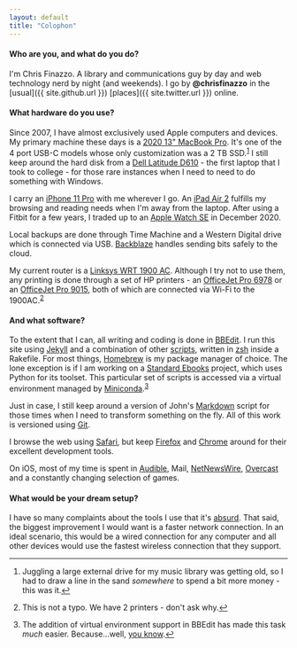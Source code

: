 ```yaml
---
layout: default
title: "Colophon"
---
```


#### Who are you, and what do you do?

I'm Chris Finazzo. A library and communications guy by day and web technology nerd by night (and weekends). I go by **@chrisfinazzo** in the [usual]({{ site.github.url }}) [places]({{ site.twitter.url }}) online.

#### What hardware do you use?

Since 2007, I have almost exclusively used Apple computers and devices. My primary machine these days is a [2020 13" MacBook Pro][]. It's one of the 4 port USB-C models whose only customization was a 2 TB SSD.<sup id="fn1-colophon"><a href="#fn1-colophon">1</a></sup> I still keep around the hard disk from a [Dell Latitude D610][] - the first laptop that I took to college - for those rare instances when I need to need to do something with Windows.

[2020 13" MacBook Pro]: http://en.wikipedia.org/wiki/MacBook_Pro#3rd_generation_.28Retina.29

[Dell Latitude D610]: http://en.wikipedia.org/wiki/Dell_Latitude#Latitude_D610

I carry an [iPhone 11 Pro][] with me wherever I go. An [iPad Air 2][] fulfills my browsing and reading needs when I'm away from the laptop. After using a Fitbit for a few years, I traded up to an [Apple Watch SE][] in December 2020.

[iPhone 11 Pro]: https://en.wikipedia.org/wiki/IPhone_11_Pro

[iPad Air 2]: http://www.apple.com/ipad-air-2/

[Apple Watch SE]: https://www.apple.com/apple-watch-se/

Local backups are done through Time Machine and a Western Digital drive which is connected via USB. [Backblaze][] handles sending bits safely to the cloud.

My current router is a [Linksys WRT 1900 AC][]. Although I try not to use them, any printing is done through a set of HP printers - an [OfficeJet Pro 6978][] or an [OfficeJet Pro 9015][], both of which are connected via Wi-Fi to the 1900AC.<sup id="fn2-colophon"><a href="#fn2-colophon">2</a></sup>

[Backblaze]: https://www.backblaze.com

[Linksys WRT 1900 AC]: https://www.linksys.com/us/p/P-WRT1900AC/

[OfficeJet Pro 6978]: https://www.hp.com/us-en/shop/pdp/hp-officejet-pro-6978-all-in-one-printer

[OfficeJet Pro 9015]: https://www.hp.com/us-en/shop/pdp/hp-officejet-pro-9015-all-in-one-printer

#### And what software?

To the extent that I can, all writing and coding is done in [BBEdit][]. I run this site using [Jekyll][] and a combination of other [scripts][], written in [zsh][] inside a Rakefile. For most things, [Homebrew][] is my package manager of choice. The lone exception is if I am working on a [Standard Ebooks][] project, which uses Python for its toolset. This particular set of scripts is accessed via a virtual environment managed by [Miniconda][].<sup id="fn3-colophon"><a href="#fn3-colophon">3</a></sup>

Just in case, I still keep around a version of John's [Markdown][] script for those times when I need to transform something on the fly. All of this work is versioned using [Git][].

[BBEdit]: http://www.barebones.com/products/bbedit/

[Jekyll]: http://jekyllrb.com

[scripts]: https://github.com/chrisfinazzo/jekyll-scripts

[zsh]: http://zsh.sourceforge.net

[Homebrew]: http://brew.sh

[Standard Ebooks]: https://standardebooks.org

[Miniconda]: https://docs.conda.io/en/latest/miniconda.html

[Markdown]: http://daringfireball.net/projects/downloads/Markdown_1.0.1.zip

[Git]: http://git-scm.com

I browse the web using [Safari][], but keep [Firefox][] and [Chrome][] around for their excellent development tools.

[Safari]: https://www.apple.com/safari/

[Firefox]: https://www.mozilla.org/en-US/firefox/new/

[Chrome]: https://www.google.com/intl/en/chrome/browser/

On iOS, most of my time is spent in [Audible][], Mail, [NetNewsWire][], [Overcast][] and a constantly changing selection of games.

[Audible]: https://www.audible.com

[NetNewsWire]: https://netnewswire.com

[Overcast]: https://overcast.fm

#### What would be your dream setup?

I have so many complaints about the tools I use that it's [absurd][]. That said, the biggest improvement I would want is a faster network connection. In an ideal scenario, this would be a wired connection for any computer and all other devices would use the fastest wireless connection that they support.

[absurd]: http://arstechnica.com/staff/2009/05/hypercritical/

<hr />

<div class="footnotes">
  <ol>
    <li id="fn1-colophon">
      <p>Juggling a large external drive for my music library was getting old, so I had to draw a line in the sand <i>somewhere</i> to spend a bit more money - this was it.<a href="#fn1-colophon" class="footnoteBackLink" title="Jump back to footnote 1 in the text.">↩</a></p>
    </li>
    <li id="fn2-colophon">
      <p>This is not a typo. We have 2 printers - don't ask why.<a href="#fn2-colophon" class="footnoteBackLink" title="Jump back to footnote 2 in the text.">↩</a></p>
    </li>
    <li id="fn3-colophon">
      <p>The addition of virtual environment support in BBEdit has made this task <i>much</i> easier. Because...well, <a href="https://xkcd.com/1987/">you know</a>.<a href="#fn3-colophon" class="footnoteBackLink" title="Jump back to footnote 3 in the text.">↩</a></p>
    </li>
  </ol>
</div>
